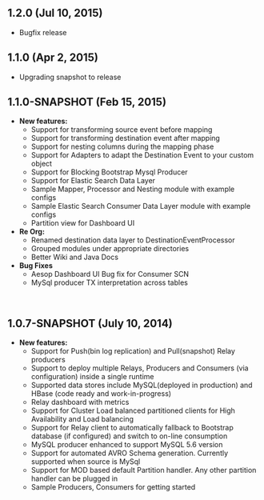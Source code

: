 ## 1.2.0 (Jul 10, 2015)
- Bugfix release

## 1.1.0 (Apr 2, 2015)
- Upgrading snapshot to release

## 1.1.0-SNAPSHOT (Feb 15, 2015)
- **New features:**
  - Support for transforming source event before mapping
  - Support for transforming destination event after mapping
  - Support for nesting columns during the mapping phase
  - Support for Adapters to adapt the Destination Event to your custom object
  - Support for Blocking Bootstrap Mysql Producer
  - Support for Elastic Search Data Layer
  - Sample Mapper, Processor and Nesting module with example configs
  - Sample Elastic Search Consumer Data Layer module with example configs
  - Partition view for Dashboard UI
- **Re Org:**
  - Renamed destination data layer to DestinationEventProcessor
  - Grouped modules under appropriate directories
  - Better Wiki and Java Docs
- **Bug Fixes**
  - Aesop Dashboard UI Bug fix for Consumer SCN
  - MySql producer TX interpretation across tables
<br />

## 1.0.7-SNAPSHOT (July 10, 2014)
- **New features:**
  - Support for Push(bin log replication) and Pull(snapshot) Relay producers
  - Support to deploy multiple Relays, Producers and Consumers (via configuration) inside a single runtime 
  - Supported data stores include MySQL(deployed in production) and HBase (code ready and work-in-progress)
  - Relay dashboard with metrics
  - Support for Cluster Load balanced partitioned clients for High Availability and Load balancing
  - Support for Relay client to automatically fallback to Bootstrap database (if configured) and switch to on-line consumption
  - MySQL producer enhanced to support MySQL 5.6 version 
  - Support for automated AVRO Schema generation. Currently supported when source is MySql
  - Support for MOD based default Partition handler. Any other partition handler can be plugged in
  - Sample Producers, Consumers for getting started
<br />
